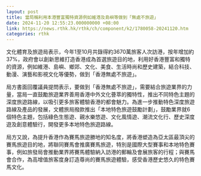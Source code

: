 ```yaml
---
layout: post
title: 當局稱利用本港豐富獨特資源例如維港及島嶼等做到「無處不旅遊」
date: 2024-11-20 12:55:23.000000000 +08:00
link: https://news.rthk.hk/rthk/ch/component/k2/1780058-20241120.htm
categories: rthk
---
```


文化體育及旅遊局表示，今年1至10月共錄得約3670萬旅客人次訪港，按年增加約37%，政府會以創新思維打造香港成為首選旅遊目的地，利用好香港豐富和獨特的資源，例如維港、島嶼、鄉郊、文化、美食、生活時尚和歷史建築，結合科技、動漫、演藝和影視文化等優勢，做到「香港無處不旅遊」。

局方書面回覆議員提問表示，要做到「香港無處不旅遊」，需要結合旅遊業界的力量，當局一直鼓勵旅遊業界善用香港中外文化薈萃的獨特性，推出不同特色主題的深度旅遊路線，以吸引更多旅客體驗香港的都會魅力。為進一步推動特色深度旅遊路線及產品的發展，文體旅局撥款推出「本地特色旅遊鼓勵計劃」，鼓勵業界就6個特色主題，包括綠色生態遊、親水樂悠遊、文化風情遊、潮流文化行、歷史深度遊及創意體驗行，開發更多本地特色旅遊路線。

局方又說，為提升香港作為賽馬旅遊勝地的知名度，將香港塑造為亞太區最頂尖的賽馬旅遊目的地，將聯同賽馬會推廣賽馬旅遊，特別是國際大型賽事和本地特色賽事，例如旅發局會推動業界將賽馬體驗納入訪港的郵輪及會展旅客的行程；與賽馬會合作，為高增值旅客度身訂造尊尚的賽馬旅遊體驗，感受香港歷史悠久的特色賽馬文化。
